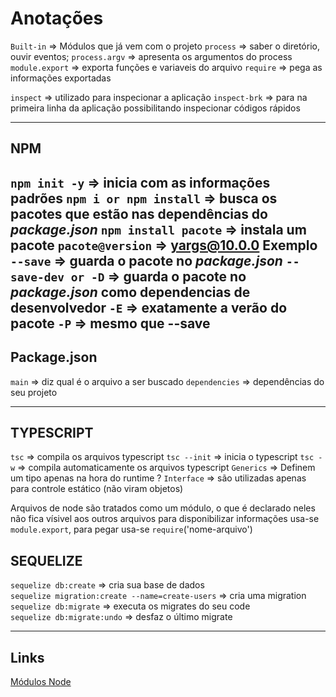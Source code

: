 # Anotações

`Built-in` => Módulos que já vem com o projeto
`process` => saber o diretório, ouvir eventos;
`process.argv` => apresenta os argumentos do process
`module.export` => exporta funções e variaveis do arquivo
`require` => pega as informações exportadas

`inspect` => utilizado para inspecionar a aplicação
`inspect-brk` => para na primeira linha da aplicação possibilitando inspecionar códigos rápidos

---

## NPM
`npm init -y` => inicia com as informações padrões
`npm i or npm install` => busca os pacotes que estão nas dependências do _package.json_ 
`npm install pacote` => instala um pacote 
`pacote@version` => yargs@10.0.0 **Exemplo**
`--save` => guarda o pacote no _package.json_
`--save-dev or -D` => guarda o pacote no _package.json_ como dependencias de desenvolvedor
`-E` => exatamente a verão do pacote
`-P` => mesmo que --save
---

## Package.json
`main` => diz qual é o arquivo a ser buscado 
`dependencies` => dependências do seu projeto

---

## TYPESCRIPT
`tsc` => compila os arquivos typescript
`tsc --init` => inicia o typescript
`tsc -w` => compila automaticamente os arquivos typescript
`Generics` => Definem um tipo apenas na hora do runtime ?
`Interface` => são utilizadas apenas para controle estático (não viram objetos)


Arquivos de node são tratados como um módulo, o que é declarado neles não fica vísivel aos outros arquivos
para disponibilizar informações usa-se `module.export`, para pegar usa-se `require`('nome-arquivo')

## SEQUELIZE  

`sequelize db:create` => cria sua base de dados  
`sequelize migration:create --name=create-users` => cria uma migration  
`sequelize db:migrate` => executa os migrates do seu code  
`sequelize db:migrate:undo` => desfaz o último migrate  


---
## Links
[Módulos Node](https://nodejs.org/api/modules.html)
